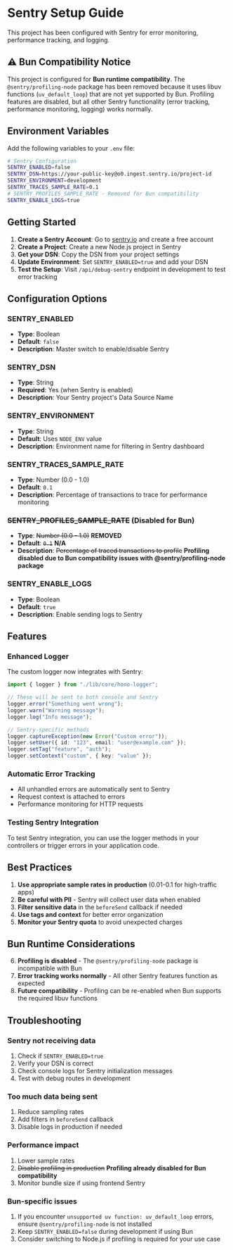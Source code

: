 # Sentry Setup Guide

This project has been configured with Sentry for error monitoring, performance tracking, and logging.

## ⚠️ Bun Compatibility Notice

This project is configured for **Bun runtime compatibility**. The `@sentry/profiling-node` package has been removed because it uses libuv functions (`uv_default_loop`) that are not yet supported by Bun. Profiling features are disabled, but all other Sentry functionality (error tracking, performance monitoring, logging) works normally.

## Environment Variables

Add the following variables to your `.env` file:

```bash
# Sentry Configuration
SENTRY_ENABLED=false
SENTRY_DSN=https://your-public-key@o0.ingest.sentry.io/project-id
SENTRY_ENVIRONMENT=development
SENTRY_TRACES_SAMPLE_RATE=0.1
# SENTRY_PROFILES_SAMPLE_RATE - Removed for Bun compatibility
SENTRY_ENABLE_LOGS=true
```

## Getting Started

1. **Create a Sentry Account**: Go to [sentry.io](https://sentry.io) and create a free account
2. **Create a Project**: Create a new Node.js project in Sentry
3. **Get your DSN**: Copy the DSN from your project settings
4. **Update Environment**: Set `SENTRY_ENABLED=true` and add your DSN
5. **Test the Setup**: Visit `/api/debug-sentry` endpoint in development to test error tracking

## Configuration Options

### SENTRY_ENABLED

- **Type**: Boolean
- **Default**: `false`
- **Description**: Master switch to enable/disable Sentry

### SENTRY_DSN

- **Type**: String
- **Required**: Yes (when Sentry is enabled)
- **Description**: Your Sentry project's Data Source Name

### SENTRY_ENVIRONMENT

- **Type**: String
- **Default**: Uses `NODE_ENV` value
- **Description**: Environment name for filtering in Sentry dashboard

### SENTRY_TRACES_SAMPLE_RATE

- **Type**: Number (0.0 - 1.0)
- **Default**: `0.1`
- **Description**: Percentage of transactions to trace for performance monitoring

### ~~SENTRY_PROFILES_SAMPLE_RATE~~ (Disabled for Bun)

- **Type**: ~~Number (0.0 - 1.0)~~ **REMOVED**
- **Default**: ~~`0.1`~~ **N/A**
- **Description**: ~~Percentage of traced transactions to profile~~ **Profiling disabled due to Bun compatibility issues with @sentry/profiling-node package**

### SENTRY_ENABLE_LOGS

- **Type**: Boolean
- **Default**: `true`
- **Description**: Enable sending logs to Sentry

## Features

### Enhanced Logger

The custom logger now integrates with Sentry:

```typescript
import { logger } from "./lib/core/hono-logger";

// These will be sent to both console and Sentry
logger.error("Something went wrong");
logger.warn("Warning message");
logger.log("Info message");

// Sentry-specific methods
logger.captureException(new Error("Custom error"));
logger.setUser({ id: "123", email: "user@example.com" });
logger.setTag("feature", "auth");
logger.setContext("custom", { key: "value" });
```

### Automatic Error Tracking

- All unhandled errors are automatically sent to Sentry
- Request context is attached to errors
- Performance monitoring for HTTP requests

### Testing Sentry Integration

To test Sentry integration, you can use the logger methods in your controllers or trigger errors in your application code.

## Best Practices

1. **Use appropriate sample rates in production** (0.01-0.1 for high-traffic apps)
2. **Be careful with PII** - Sentry will collect user data when enabled
3. **Filter sensitive data** in the `beforeSend` callback if needed
4. **Use tags and context** for better error organization
5. **Monitor your Sentry quota** to avoid unexpected charges

## Bun Runtime Considerations

6. **Profiling is disabled** - The `@sentry/profiling-node` package is incompatible with Bun
7. **Error tracking works normally** - All other Sentry features function as expected
8. **Future compatibility** - Profiling can be re-enabled when Bun supports the required libuv functions

## Troubleshooting

### Sentry not receiving data

1. Check if `SENTRY_ENABLED=true`
2. Verify your DSN is correct
3. Check console logs for Sentry initialization messages
4. Test with debug routes in development

### Too much data being sent

1. Reduce sampling rates
2. Add filters in `beforeSend` callback
3. Disable logs in production if needed

### Performance impact

1. Lower sample rates
2. ~~Disable profiling in production~~ **Profiling already disabled for Bun compatibility**
3. Monitor bundle size if using frontend Sentry

### Bun-specific issues

1. If you encounter `unsupported uv function: uv_default_loop` errors, ensure `@sentry/profiling-node` is not installed
2. Keep `SENTRY_ENABLED=false` during development if using Bun
3. Consider switching to Node.js if profiling is required for your use case
